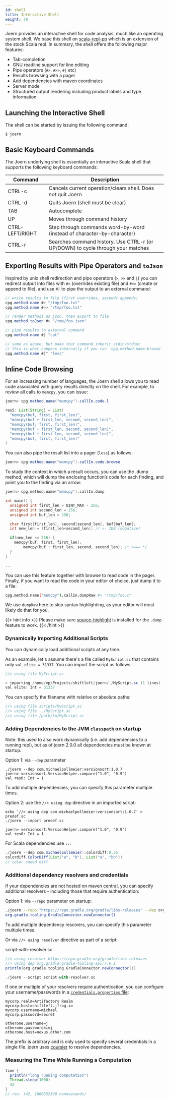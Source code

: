 ```yaml
---
id: shell
title: Interactive Shell
weight: 70
---
```


Joern provides an interactive shell for code analysis, much like an
operating system shell. We base this shell on [scala-repl-pp](https://github.com/mpollmeier/scala-repl-pp/) which is an extension of the stock Scala repl. In summary, the shell offers the following major features:

* Tab-completion
* GNU readline support for line editing
* Pipe operators (`#>`, `#>>`, `#|` etc)
* Results browsing with a pager
* Add dependencies with maven coordinates
* Server mode
* Structured output rendering including product labels and type information


## Launching the Interactive Shell

The shell can be started by issuing the following command:

```shell
$ joern
```

## Basic Keyboard Commands

The Joern underlying shell is essentially an interactive Scala shell that supports the following keyboard commands:

| **Command** | **Description** |
| - | - |
| CTRL-c | Cancels current operation/clears shell. Does *not* quit Joern |
| CTRL-d | Quits Joern (shell must be clear) |
| TAB | Autocomplete |
| UP | Moves through command history |
| CTRL-LEFT/RIGHT | Step through commands word-by-word (instead of character-by-character) |
| CTRL-r | Searches command history. Use CTRL-r (or UP/DOWN) to cycle through your matches |

## Exporting Results with Pipe Operators and `toJson`

Inspired by unix shell redirection and pipe operators (`>`, `>>` and `|`) you can redirect output into files with `#>` (overrides existing file) and `#>>` (create or append to file), and use `#|` to pipe the output to an external command:

```java
// write results to file (first overrides, seconds appends)
cpg.method.name #> "/tmp/foo.txt"
cpg.method.name #>> "/tmp/foo.txt"

// render methods as json, then export to file
cpg.method.toJson #> "/tmp/foo.json"

// pipe results to external command
cpg.method.name #| "cat" 

// same as above, but make that command inherit stdin/stdout
// this is what happens internally if you run `cpg.method.name.browse`
cpg.method.name #|^ "less"
```


## Inline Code Browsing

For an increasing number of languages, the Joern shell allows you to
read code associated with query results directly on the shell. For
example, to review all calls to `memcpy`, you can issue:

```java
joern> cpg.method.name("memcpy").callIn.code.l

res5: List[String] = List(
  "memcpy(buf, first, first_len)",
  "memcpy(buf + first_len, second, second_len)",
  "memcpy(buf, first, first_len)",
  "memcpy(buf + first_len, second, second_len)",
  "memcpy(buf + first_len, second, second_len)",
  "memcpy(buf, first, first_len)"
)
```

You can also pipe the result list into a pager (`less`) as follows:

```java
joern> cpg.method.name("memcpy").callIn.code.browse
```


To study the context in which a result occurs, you can use the .dump
method, which will dump the enclosing function’s code for each
finding, and point you to the finding via an arrow:

```c
joern> cpg.method.name("memcpy").callIn.dump

int main() {
  unsigned int first_len = UINT_MAX - 256;
  unsigned int second_len = 256;
  unsigned int buf_len = 256;

  char first[first_len], second[second_len], buf[buf_len];
  int new_len = (first_len+second_len); // <- IDB (negative)

  if(new_len <= 256) {
	memcpy(buf, first, first_len);
        memcpy(buf + first_len, second, second_len); /* <=== */
  }
}

...
```
You can use this feature together with browse to read code in the
pager. Finally, if you want to read the code in your editor of choice,
just dump it to a file:

```bash
cpg.method.name("memcpy").callIn.dumpRaw #> "/tmp/foo.c"
```

We use `dumpRaw` here to skip syntax highlighting, as your editor will
most likely do that for you.

{{< hint info >}}
Please make sure
[source-highlight](https://www.gnu.org/software/src-highlite/) is
installed for the `.dump` feature to work.
{{< /hint >}}

### Dynamically Importing Additional Scripts

You can dynamically load additional scripts at any time.

As an example, let's assume there's a file called `MyScript.sc` that contains only `val elite = 31337`. You can import the script as follows:

```java
//> using file MyScript.sc

> importing /home/mp/Projects/shiftleft/joern/./MyScript.sc (1 lines)
val elite: Int = 31337
```

You can specify the filename with relative or absolute paths:
```java
//> using file scripts/MyScript.sc
//> using file ../MyScript.sc
//> using file /path/to/MyScript.sc
```

### Adding Dependencies to the JVM `classpath` on startup
Note: this used to also work dynamically (i.e. add dependencies to a running repl), but as of joern 2.0.0 all dependencies must be known at startup. 

Option 1: via `--dep` parameter
```shell
./joern --dep com.michaelpollmeier:versionsort:1.0.7
joern> versionsort.VersionHelper.compare("1.0", "0.9")
val res0: Int = 1
```
To add multiple dependencies, you can specify this parameter multiple times.

Option 2: use the `//> using dep` directive in an imported script:
```shell
echo '//> using dep com.michaelpollmeier:versionsort:1.0.7' > predef.sc
./joern --import predef.sc

joern> versionsort.VersionHelper.compare("1.0", "0.9")
val res0: Int = 1
```

For Scala dependencies use `::`:
```java
./joern --dep com.michaelpollmeier::colordiff:0.36
colordiff.ColorDiff(List("a", "b"), List("a", "bb"))
// color coded diff
```

### Additional dependency resolvers and credentials
If your dependencies are not hosted on maven central, you can specify additional resolvers - including those that require authentication:

Option 1: via `--repo` parameter on startup:
```bash
./joern --repo "https://repo.gradle.org/gradle/libs-releases" --dep org.gradle:gradle-tooling-api:7.6.1
org.gradle.tooling.GradleConnector.newConnector()
```
To add multiple dependency resolvers, you can specify this parameter multiple times.

Or via `//> using resolver` directive as part of a script:

script-with-resolver.sc
```scala
//> using resolver https://repo.gradle.org/gradle/libs-releases
//> using dep org.gradle:gradle-tooling-api:7.6.1
println(org.gradle.tooling.GradleConnector.newConnector())
```
```scala
./joern --script script-with-resolver.sc
```

If one or multiple of your resolvers require authentication, you can configure your username/passwords in a [`credentials.properties` file](https://get-coursier.io/docs/other-credentials#property-file):
```
mycorp.realm=Artifactory Realm
mycorp.host=shiftleft.jfrog.io
mycorp.username=michael
mycorp.password=secret

otherone.username=j
otherone.password=imj
otherone.host=nexus.other.com
```
The prefix is arbitrary and is only used to specify several credentials in a single file. joern uses [coursier](https://get-coursier.io) to resolve dependencies. 


### Measuring the Time While Running a Computation

```java
time { 
  println("long running computation")
  Thread.sleep(1000)
  42
}
// res: (42, 1000332390 nanoseconds)
```

